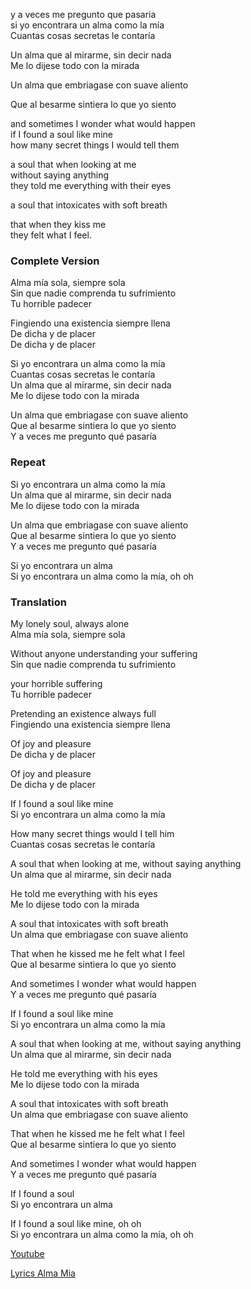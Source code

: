 
y a veces me pregunto que pasaria  
si yo encontrara un alma como la mía  
Cuantas cosas secretas le contaría  

Un alma que al mirarme,
sin decir nada  
Me lo dijese todo con la mirada

Un alma que embriagase
con suave aliento  

Que al besarme sintiera
lo que yo siento  

and sometimes I wonder what would happen  
if I found a soul like mine  
how many secret things I would tell them

a soul that when looking at me  
without saying anything  
they told me everything with their eyes

a soul that intoxicates with soft breath

that when they kiss me   
they felt what I feel.


### Complete Version

Alma mía sola, siempre sola  
Sin que nadie comprenda tu sufrimiento  
Tu horrible padecer

Fingiendo una existencia siempre llena  
De dicha y de placer  
De dicha y de placer

Si yo encontrara un alma como la mía  
Cuantas cosas secretas le contaría  
Un alma que al mirarme, sin decir nada  
Me lo dijese todo con la mirada

Un alma que embriagase con suave aliento  
Que al besarme sintiera lo que yo siento  
Y a veces me pregunto qué pasaría  

### Repeat

Si yo encontrara un alma como la mía  
Un alma que al mirarme, sin decir nada  
Me lo dijese todo con la mirada

Un alma que embriagase con suave aliento  
Que al besarme sintiera lo que yo siento  
Y a veces me pregunto qué pasaría

Si yo encontrara un alma  
Si yo encontrara un alma como la mía, oh oh

### Translation

My lonely soul, always alone  
Alma mía sola, siempre sola

Without anyone understanding your suffering  
Sin que nadie comprenda tu sufrimiento

your horrible suffering  
Tu horrible padecer  

Pretending an existence always full  
Fingiendo una existencia siempre llena

Of joy and pleasure  
De dicha y de placer

Of joy and pleasure  
De dicha y de placer

If I found a soul like mine  
Si yo encontrara un alma como la mía

How many secret things would I tell him  
Cuantas cosas secretas le contaría

A soul that when looking at me, without saying anything  
Un alma que al mirarme, sin decir nada

He told me everything with his eyes  
Me lo dijese todo con la mirada

A soul that intoxicates with soft breath  
Un alma que embriagase con suave aliento

That when he kissed me he felt what I feel  
Que al besarme sintiera lo que yo siento

And sometimes I wonder what would happen  
Y a veces me pregunto qué pasaría

If I found a soul like mine  
Si yo encontrara un alma como la mía

A soul that when looking at me, without saying anything  
Un alma que al mirarme, sin decir nada

He told me everything with his eyes  
Me lo dijese todo con la mirada

A soul that intoxicates with soft breath  
Un alma que embriagase con suave aliento

That when he kissed me he felt what I feel  
Que al besarme sintiera lo que yo siento

And sometimes I wonder what would happen  
Y a veces me pregunto qué pasaría

If I found a soul  
Si yo encontrara un alma

If I found a soul like mine, oh oh  
Si yo encontrara un alma como la mía, oh oh

[Youtube](https://www.youtube.com/watch?v=zZGF3vRDyIE)

[Lyrics Alma Mia](https://www.google.com/search?q=natalia+lafourcade+alma+mia+lyrics&oq=lyrics+natalia+lafourcade+alma+&aqs=chrome.1.69i57j0i22i30l2.11622j0j7&sourceid=chrome&ie=UTF-8)
